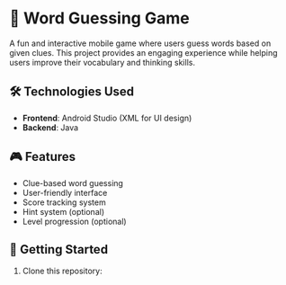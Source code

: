 # 🧩 Word Guessing Game

A fun and interactive mobile game where users guess words based on given clues. This project provides an engaging experience while helping users improve their vocabulary and thinking skills.

## 🛠 Technologies Used
- **Frontend**: Android Studio (XML for UI design)
- **Backend**: Java

## 🎮 Features
- Clue-based word guessing
- User-friendly interface
- Score tracking system
- Hint system (optional)
- Level progression (optional)

## 🚀 Getting Started
1. Clone this repository:
